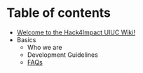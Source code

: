 # Table of contents

* [Welcome to the Hack4Impact UIUC Wiki!](README.md)
* Basics
  * Who we are
  * Development Guidelines
  * [FAQs](basics/faqs.md)


